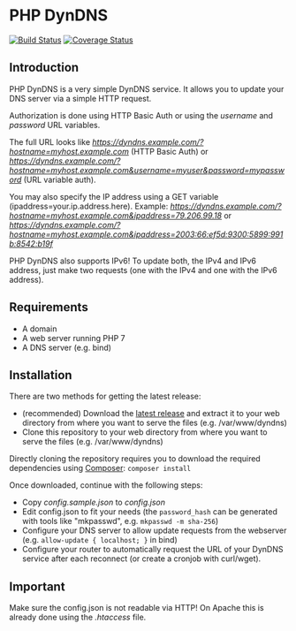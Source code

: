 # PHP DynDNS

[![Build Status](https://travis-ci.org/Programie/PHPDynDNS.svg)](https://travis-ci.org/Programie/PHPDynDNS)
[![Coverage Status](https://coveralls.io/repos/github/Programie/PHPDynDNS/badge.svg?branch=master)](https://coveralls.io/github/Programie/PHPDynDNS?branch=master)
## Introduction

PHP DynDNS is a very simple DynDNS service. It allows you to update your DNS server via a simple HTTP request.

Authorization is done using HTTP Basic Auth or using the *username* and *password* URL variables.

The full URL looks like *https://dyndns.example.com/?hostname=myhost.example.com* (HTTP Basic Auth) or *https://dyndns.example.com/?hostname=myhost.example.com&username=myuser&password=mypassword* (URL variable auth).

You may also specify the IP address using a GET variable (ipaddress=your.ip.address.here). Example: *https://dyndns.example.com/?hostname=myhost.example.com&ipaddress=79.206.99.18* or *https://dyndns.example.com/?hostname=myhost.example.com&ipaddress=2003:66:ef5d:9300:5899:991b:8542:b19f*

PHP DynDNS also supports IPv6! To update both, the IPv4 and IPv6 address, just make two requests (one with the IPv4 and one with the IPv6 address).

## Requirements

   * A domain
   * A web server running PHP 7
   * A DNS server (e.g. bind)

## Installation

There are two methods for getting the latest release:

* (recommended) Download the [latest release](https://github.com/Programie/PHPDynDNS/releases/latest) and extract it to your web directory from where you want to serve the files (e.g. /var/www/dyndns)
* Clone this repository to your web directory from where you want to serve the files (e.g. /var/www/dyndns)

Directly cloning the repository requires you to download the required dependencies using [Composer](https://getcomposer.org): `composer install`

Once downloaded, continue with the following steps:

* Copy *config.sample.json* to *config.json*
* Edit config.json to fit your needs (the `password_hash` can be generated with tools like "mkpasswd", e.g. `mkpasswd -m sha-256`)
* Configure your DNS server to allow update requests from the webserver (e.g. `allow-update { localhost; }` in bind)
* Configure your router to automatically request the URL of your DynDNS service after each reconnect (or create a cronjob with curl/wget).

## Important

   Make sure the config.json is not readable via HTTP! On Apache this is already done using the *.htaccess* file.
